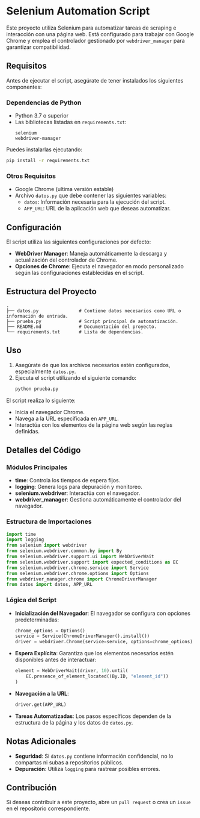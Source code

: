 # Selenium Automation Script

Este proyecto utiliza Selenium para automatizar tareas de scraping e interacción con una página web. Está configurado para trabajar con Google Chrome y emplea el controlador gestionado por `webdriver_manager` para garantizar compatibilidad.

## Requisitos

Antes de ejecutar el script, asegúrate de tener instalados los siguientes componentes:

### Dependencias de Python

- Python 3.7 o superior
- Las bibliotecas listadas en `requirements.txt`:
  ```
  selenium
  webdriver-manager
  ```

Puedes instalarlas ejecutando:
```bash
pip install -r requirements.txt
```

### Otros Requisitos

- Google Chrome (ultima versión estable)
- Archivo `datos.py` que debe contener las siguientes variables:
  - `datos`: Información necesaria para la ejecución del script.
  - `APP_URL`: URL de la aplicación web que deseas automatizar.

## Configuración

El script utiliza las siguientes configuraciones por defecto:

- **WebDriver Manager**: Maneja automáticamente la descarga y actualización del controlador de Chrome.
- **Opciones de Chrome**: Ejecuta el navegador en modo personalizado según las configuraciones establecidas en el script.

## Estructura del Proyecto

```plaintext
.
├── datos.py               # Contiene datos necesarios como URL o información de entrada.
├── prueba.py              # Script principal de automatización.
├── README.md              # Documentación del proyecto.
└── requirements.txt       # Lista de dependencias.
```

## Uso

1. Asegúrate de que los archivos necesarios estén configurados, especialmente `datos.py`.
2. Ejecuta el script utilizando el siguiente comando:
   ```bash
   python prueba.py
   ```

El script realiza lo siguiente:

- Inicia el navegador Chrome.
- Navega a la URL especificada en `APP_URL`.
- Interactúa con los elementos de la página web según las reglas definidas.

## Detalles del Código

### Módulos Principales

- **time**: Controla los tiempos de espera fijos.
- **logging**: Genera logs para depuración y monitoreo.
- **selenium.webdriver**: Interactúa con el navegador.
- **webdriver_manager**: Gestiona automáticamente el controlador del navegador.

### Estructura de Importaciones

```python
import time
import logging
from selenium import webdriver
from selenium.webdriver.common.by import By
from selenium.webdriver.support.ui import WebDriverWait
from selenium.webdriver.support import expected_conditions as EC
from selenium.webdriver.chrome.service import Service
from selenium.webdriver.chrome.options import Options
from webdriver_manager.chrome import ChromeDriverManager
from datos import datos, APP_URL
```

### Lógica del Script

- **Inicialización del Navegador**: El navegador se configura con opciones predeterminadas:
  ```python
  chrome_options = Options()
  service = Service(ChromeDriverManager().install())
  driver = webdriver.Chrome(service=service, options=chrome_options)
  ```

- **Espera Explícita**: Garantiza que los elementos necesarios estén disponibles antes de interactuar:
  ```python
  element = WebDriverWait(driver, 10).until(
      EC.presence_of_element_located((By.ID, "element_id"))
  )
  ```

- **Navegación a la URL**:
  ```python
  driver.get(APP_URL)
  ```

- **Tareas Automatizadas**: Los pasos específicos dependen de la estructura de la página y los datos de `datos.py`.

## Notas Adicionales

- **Seguridad**: Si `datos.py` contiene información confidencial, no lo compartas ni subas a repositorios públicos.
- **Depuración**: Utiliza `logging` para rastrear posibles errores.

## Contribución
Si deseas contribuir a este proyecto, abre un `pull request` o crea un `issue` en el repositorio correspondiente.

